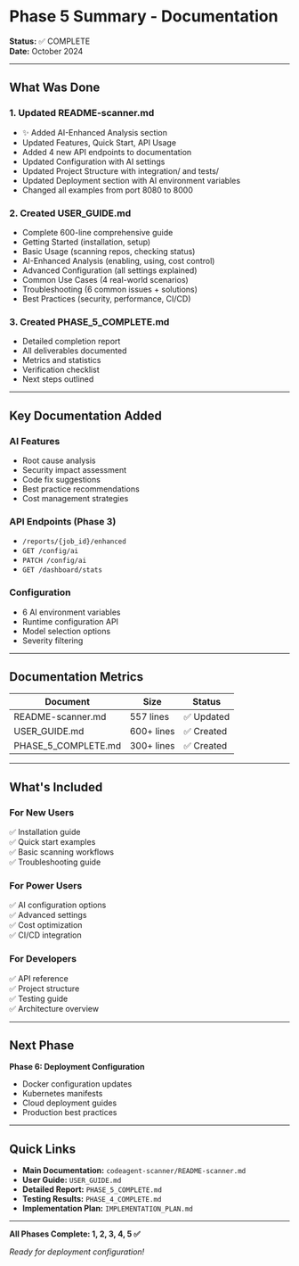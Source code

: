 # Phase 5 Summary - Documentation

**Status:** ✅ COMPLETE  
**Date:** October 2024

---

## What Was Done

### 1. Updated README-scanner.md
- ✨ Added AI-Enhanced Analysis section
- Updated Features, Quick Start, API Usage
- Added 4 new API endpoints to documentation
- Updated Configuration with AI settings
- Updated Project Structure with integration/ and tests/
- Updated Deployment section with AI environment variables
- Changed all examples from port 8080 to 8000

### 2. Created USER_GUIDE.md
- Complete 600-line comprehensive guide
- Getting Started (installation, setup)
- Basic Usage (scanning repos, checking status)
- AI-Enhanced Analysis (enabling, using, cost control)
- Advanced Configuration (all settings explained)
- Common Use Cases (4 real-world scenarios)
- Troubleshooting (6 common issues + solutions)
- Best Practices (security, performance, CI/CD)

### 3. Created PHASE_5_COMPLETE.md
- Detailed completion report
- All deliverables documented
- Metrics and statistics
- Verification checklist
- Next steps outlined

---

## Key Documentation Added

### AI Features
- Root cause analysis
- Security impact assessment
- Code fix suggestions
- Best practice recommendations
- Cost management strategies

### API Endpoints (Phase 3)
- `/reports/{job_id}/enhanced`
- `GET /config/ai`
- `PATCH /config/ai`
- `GET /dashboard/stats`

### Configuration
- 6 AI environment variables
- Runtime configuration API
- Model selection options
- Severity filtering

---

## Documentation Metrics

| Document | Size | Status |
|----------|------|--------|
| README-scanner.md | 557 lines | ✅ Updated |
| USER_GUIDE.md | 600+ lines | ✅ Created |
| PHASE_5_COMPLETE.md | 300+ lines | ✅ Created |

---

## What's Included

### For New Users
✅ Installation guide  
✅ Quick start examples  
✅ Basic scanning workflows  
✅ Troubleshooting guide

### For Power Users
✅ AI configuration options  
✅ Advanced settings  
✅ Cost optimization  
✅ CI/CD integration

### For Developers
✅ API reference  
✅ Project structure  
✅ Testing guide  
✅ Architecture overview

---

## Next Phase

**Phase 6: Deployment Configuration**
- Docker configuration updates
- Kubernetes manifests
- Cloud deployment guides
- Production best practices

---

## Quick Links

- **Main Documentation:** `codeagent-scanner/README-scanner.md`
- **User Guide:** `USER_GUIDE.md`
- **Detailed Report:** `PHASE_5_COMPLETE.md`
- **Testing Results:** `PHASE_4_COMPLETE.md`
- **Implementation Plan:** `IMPLEMENTATION_PLAN.md`

---

**All Phases Complete: 1, 2, 3, 4, 5 ✅**

*Ready for deployment configuration!*

